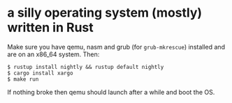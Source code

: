 # a silly operating system (mostly) written in Rust

Make sure you have qemu, nasm and grub (for `grub-mkrescue`) installed and are on an x86_64 system. Then:

```
$ rustup install nightly && rustup default nightly
$ cargo install xargo
$ make run
```

If nothing broke then qemu should launch after a while and boot the OS.
